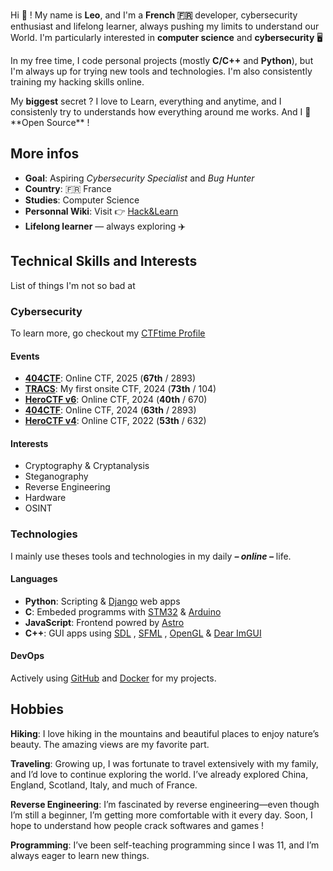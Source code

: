 <br>
<div class="text-md text-justify">
<p>Hi 👋 ! My name is <b>Leo</b>, and I'm a <b>French 🇫🇷</b> developer, cybersecurity enthusiast and lifelong learner, always pushing my limits to understand our World. I'm particularly interested in <b>computer science</b> and <b>cybersecurity</b> 🖥️ </p>
<p>
In my free time, I code personal projects (mostly <strong>C/C++</strong> and <strong>Python</strong>),
but I'm always up for trying new tools and technologies. I'm also consistently training my hacking skills online.
</p>
<p>
My <b>biggest</b> secret ? I love to Learn, everything and anytime, and I consistenly try to understands how everything around me works.
And I 💙 **Open Source** !
</p>
</div>

## More infos

- **Goal**: Aspiring *Cybersecurity Specialist* and *Bug Hunter*
- **Country**: 🇫🇷 France
- **Studies**: Computer Science
- **Personnal Wiki**: Visit 👉 [Hack&Learn](https://leoraclet.github.io/wiki)
- **Lifelong learner** — always exploring ✈️

## Technical Skills and Interests

List of things I'm not so bad at

### Cybersecurity

To learn more, go checkout my <a class="text-md hover:text-red-500 transition duration-300" target="_blank" href="https://ctftime.org/user/210334">CTFtime Profile</a>

#### Events

- [**404CTF**](https://www.404ctf.fr/ranking_2025.html): Online CTF, 2025 (**67th** / 2893)
- [**TRACS**](https://tracs.viarezo.fr/edition_results/show_student_ranking/2024/): My first onsite CTF, 2024 (**73th** / 104)
- [**HeroCTF v6**](https://ctftime.org/event/2496): Online CTF, 2024 (**40th** / 670)
- [**404CTF**](https://www.404ctf.fr/ranking_2024.html): Online CTF, 2024 (**63th** / 2893)
- [**HeroCTF v4**](https://ctftime.org/event/1663): Online CTF, 2022 (**53th** / 632)

#### Interests

- Cryptography & Cryptanalysis
- Steganography
- Reverse Engineering
- Hardware
- OSINT

### Technologies

I mainly use theses tools and technologies in my daily ***– online –*** life.

#### Languages

- **Python**: Scripting & [Django](https://www.djangoproject.com/) web apps
- **C**: Embeded programms with [STM32](https://www.st.com/) & [Arduino](https://www.arduino.cc/)
- **JavaScript**: Frontend powred by [Astro](https://astro.build/)
- **C++**: GUI apps using [SDL](https://www.libsdl.org/) , [SFML](https://www.sfml-dev.org/) , [OpenGL](https://www.opengl.org/) & [Dear ImGUI](https://github.com/ocornut/imgui)

#### DevOps

Actively using [GitHub](https://github.com/) and [Docker](https://www.docker.com/) for my projects.

## Hobbies

**Hiking**: I love hiking in the mountains and beautiful places to enjoy nature’s beauty. The amazing views are my favorite part.

**Traveling**: Growing up, I was fortunate to travel extensively with my family, and I’d love to continue exploring the world. I’ve already explored China, England, Scotland, Italy, and much of France.

**Reverse Engineering**: I’m fascinated by reverse engineering—even though I’m still a beginner, I’m getting more comfortable with it every day. Soon, I hope to understand how people crack softwares and games !

**Programming**: I’ve been self-teaching programming since I was 11, and I’m always eager to learn new things.
